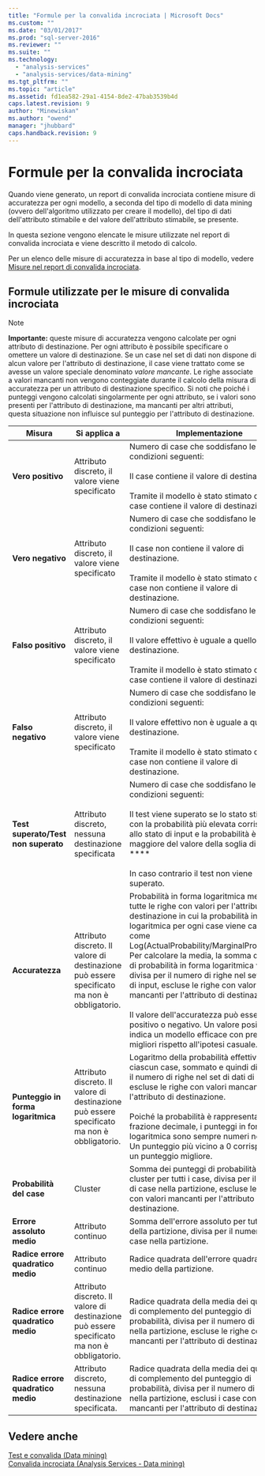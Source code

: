 ```yaml
---
title: "Formule per la convalida incrociata | Microsoft Docs"
ms.custom: ""
ms.date: "03/01/2017"
ms.prod: "sql-server-2016"
ms.reviewer: ""
ms.suite: ""
ms.technology: 
  - "analysis-services"
  - "analysis-services/data-mining"
ms.tgt_pltfrm: ""
ms.topic: "article"
ms.assetid: fd1ea582-29a1-4154-8de2-47bab3539b4d
caps.latest.revision: 9
author: "Minewiskan"
ms.author: "owend"
manager: "jhubbard"
caps.handback.revision: 9
---
```

# Formule per la convalida incrociata
  Quando viene generato, un report di convalida incrociata contiene misure di accuratezza per ogni modello, a seconda del tipo di modello di data mining (ovvero dell'algoritmo utilizzato per creare il modello), del tipo di dati dell'attributo stimabile e del valore dell'attributo stimabile, se presente.  
  
 In questa sezione vengono elencate le misure utilizzate nel report di convalida incrociata e viene descritto il metodo di calcolo.  
  
 Per un elenco delle misure di accuratezza in base al tipo di modello, vedere [Misure nel report di convalida incrociata](../../analysis-services/data-mining/measures-in-the-cross-validation-report.md).  
  
## Formule utilizzate per le misure di convalida incrociata  
  
> [!NOTE]  
>  **Importante:** queste misure di accuratezza vengono calcolate per ogni attributo di destinazione. Per ogni attributo è possibile specificare o omettere un valore di destinazione. Se un case nel set di dati non dispone di alcun valore per l'attributo di destinazione, il case viene trattato come se avesse un valore speciale denominato *valore mancante*. Le righe associate a valori mancanti non vengono conteggiate durante il calcolo della misura di accuratezza per un attributo di destinazione specifico. Si noti che poiché i punteggi vengono calcolati singolarmente per ogni attributo, se i valori sono presenti per l'attributo di destinazione, ma mancanti per altri attributi, questa situazione non influisce sul punteggio per l'attributo di destinazione.  
  
|Misura|Si applica a|Implementazione|  
|-------------|----------------|--------------------|  
|**Vero positivo**|Attributo discreto, il valore viene specificato|Numero di case che soddisfano le condizioni seguenti:<br /><br /> Il case contiene il valore di destinazione.<br /><br /> Tramite il modello è stato stimato che il case contiene il valore di destinazione.|  
|**Vero negativo**|Attributo discreto, il valore viene specificato|Numero di case che soddisfano le condizioni seguenti:<br /><br /> Il case non contiene il valore di destinazione.<br /><br /> Tramite il modello è stato stimato che il case non contiene il valore di destinazione.|  
|**Falso positivo**|Attributo discreto, il valore viene specificato|Numero di case che soddisfano le condizioni seguenti:<br /><br /> Il valore effettivo è uguale a quello di destinazione.<br /><br /> Tramite il modello è stato stimato che il case contiene il valore di destinazione.|  
|**Falso negativo**|Attributo discreto, il valore viene specificato|Numero di case che soddisfano le condizioni seguenti:<br /><br /> Il valore effettivo non è uguale a quello di destinazione.<br /><br /> Tramite il modello è stato stimato che il case non contiene il valore di destinazione.|  
|**Test superato/Test non superato**|Attributo discreto, nessuna destinazione specificata|Numero di case che soddisfano le condizioni seguenti:<br /><br /> Il test viene superato se lo stato stimato con la probabilità più elevata corrisponde allo stato di input e la probabilità è maggiore del valore della soglia di stato. ****<br /><br /> In caso contrario il test non viene superato.|  
|**Accuratezza**|Attributo discreto. Il valore di destinazione può essere specificato ma non è obbligatorio.|Probabilità in forma logaritmica media per tutte le righe con valori per l'attributo di destinazione in cui la probabilità in forma logaritmica per ogni case viene calcolata come Log(ActualProbability/MarginalProbability). Per calcolare la media, la somma dei valori di probabilità in forma logaritmica viene divisa per il numero di righe nel set di dati di input, escluse le righe con valori mancanti per l'attributo di destinazione.<br /><br /> Il valore dell'accuratezza può essere positivo o negativo. Un valore positivo indica un modello efficace con prestazioni migliori rispetto all'ipotesi casuale.|  
|**Punteggio in forma logaritmica**|Attributo discreto. Il valore di destinazione può essere specificato ma non è obbligatorio.|Logaritmo della probabilità effettiva per ciascun case, sommato e quindi diviso per il numero di righe nel set di dati di input, escluse le righe con valori mancanti per l'attributo di destinazione.<br /><br /> Poiché la probabilità è rappresentata come frazione decimale, i punteggi in forma logaritmica sono sempre numeri negativi. Un punteggio più vicino a 0 corrisponde a un punteggio migliore.|  
|**Probabilità del case**|Cluster|Somma dei punteggi di probabilità del cluster per tutti i case, divisa per il numero di case nella partizione, escluse le righe con valori mancanti per l'attributo di destinazione.|  
|**Errore assoluto medio**|Attributo continuo|Somma dell'errore assoluto per tutti i case della partizione, divisa per il numero di case nella partizione.|  
|**Radice errore quadratico medio**|Attributo continuo|Radice quadrata dell'errore quadratico medio della partizione.|  
|**Radice errore quadratico medio**|Attributo discreto. Il valore di destinazione può essere specificato ma non è obbligatorio.|Radice quadrata della media dei quadrati di complemento del punteggio di probabilità, divisa per il numero di case nella partizione, escluse le righe con valori mancanti per l'attributo di destinazione.|  
|**Radice errore quadratico medio**|Attributo discreto, nessuna destinazione specificata.|Radice quadrata della media dei quadrati di complemento del punteggio di probabilità, divisa per il numero di case nella partizione, esclusi i case con valori mancanti per l'attributo di destinazione.|  
  
## Vedere anche  
 [Test e convalida &#40;Data mining&#41;](../../analysis-services/data-mining/testing-and-validation-data-mining.md)   
 [Convalida incrociata &#40;Analysis Services - Data mining&#41;](../../analysis-services/data-mining/cross-validation-analysis-services-data-mining.md)  
  
  